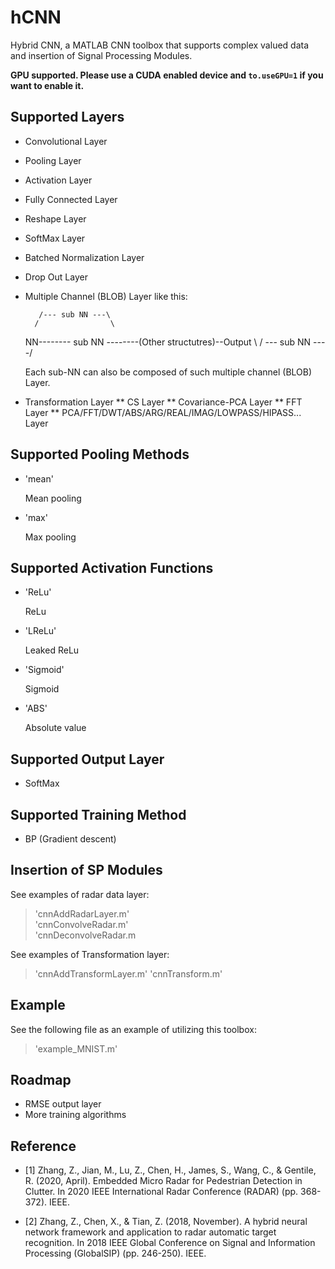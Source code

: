 # hCNN
Hybrid CNN, a MATLAB CNN toolbox that supports complex valued data and insertion of Signal Processing Modules.

**GPU supported. Please use a CUDA enabled device and `to.useGPU=1` if you want to enable it.**

## Supported Layers
* Convolutional Layer

* Pooling Layer

* Activation Layer

* Fully Connected Layer

* Reshape Layer

* SoftMax Layer

* Batched Normalization Layer

* Drop Out Layer

* Multiple Channel (BLOB) Layer like this:

         /--- sub NN ---\
        /                \
   NN-------- sub NN --------(Other structutres)--Output
        \                 /
	     \--- sub NN ----/

	Each sub-NN can also be composed of such multiple channel (BLOB) Layer.

* Transformation Layer
	** CS Layer
	** Covariance-PCA Layer
	** FFT Layer
	** PCA/FFT/DWT/ABS/ARG/REAL/IMAG/LOWPASS/HIPASS... Layer

## Supported Pooling Methods
* 'mean'

	Mean pooling

* 'max'

	Max pooling

## Supported Activation Functions
* 'ReLu'

	ReLu

* 'LReLu'

	Leaked ReLu

* 'Sigmoid'

	Sigmoid

* 'ABS'

	Absolute value

## Supported Output Layer
* SoftMax

## Supported Training Method
* BP (Gradient descent)

## Insertion of SP Modules
See examples of radar data layer:
>	'cnnAddRadarLayer.m'  
>	'cnnConvolveRadar.m'  
>	'cnnDeconvolveRadar.m

See examples of Transformation layer:
>	'cnnAddTransformLayer.m'
>	'cnnTransform.m'

## Example
See the following file as an example of utilizing this toolbox:
>	'example_MNIST.m'

## Roadmap
* RMSE output layer
* More training algorithms

## Reference

- [1] Zhang, Z., Jian, M., Lu, Z., Chen, H., James, S., Wang, C., & Gentile, R. (2020, April). Embedded Micro Radar for Pedestrian Detection in Clutter. In 2020 IEEE International Radar Conference (RADAR) (pp. 368-372). IEEE.

- [2] Zhang, Z., Chen, X., & Tian, Z. (2018, November). A hybrid neural network framework and application to radar automatic target recognition. In 2018 IEEE Global Conference on Signal and Information Processing (GlobalSIP) (pp. 246-250). IEEE.